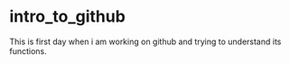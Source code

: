 # intro_to_github

This is first day when i am working on github and trying to understand its functions.
